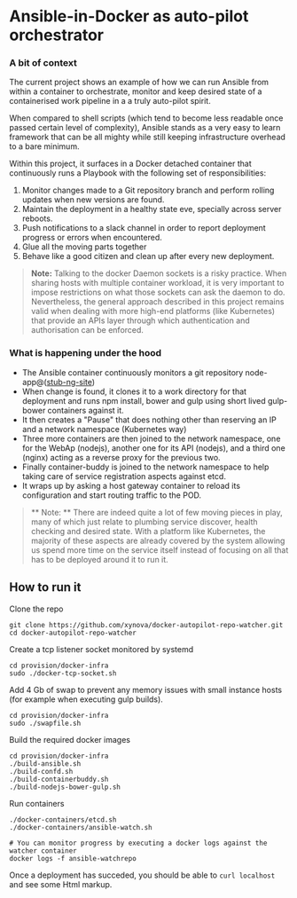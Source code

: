 # Ansible-in-Docker as auto-pilot orchestrator

### A bit of context
The current project shows an example of how we can run Ansible from within a container to orchestrate, monitor and keep desired state of a containerised work pipeline in a a truly auto-pilot spirit.

When compared to shell scripts (which tend to become less readable once passed certain level of complexity), Ansible stands as a very easy to learn framework that can be all mighty while still keeping infrastructure overhead to a bare minimum. 

Within this project, it surfaces in a Docker detached container that continuously runs a Playbook with the following set of responsibilities:
 
1. Monitor changes made to a Git repository branch and perform  rolling updates when new versions are found. 
3. Maintain the deployment in a healthy state eve, specially across server reboots.
4. Push notifications to a slack channel in order to report deployment progress or errors when encountered.
6. Glue all the moving parts together
5. Behave like a good citizen and clean up after every new deployment.


> **Note:** Talking to the docker Daemon sockets is a risky practice. When sharing hosts with multiple container workload, it is very important to impose restrictions on what those sockets can ask the daemon to do. Nevertheless, the general approach described in this project remains valid when dealing with more high-end platforms (like Kubernetes) that provide an APIs layer through which authentication and authorisation can be enforced. 


### What is happening under the hood


* The Ansible container continuously monitors a git repository node-app@([stub-ng-site](https://github.com/xynova/stub-ng-site))
* When change is found, it clones it to a work directory for that deployment and runs npm install, bower and gulp using short lived gulp-bower containers against it.
* It then creates a "Pause" that does nothing other than reserving an IP and a network namespace (Kubernetes way)
* Three more containers are then joined to the network namespace, one for the WebAp (nodejs), another one for its API (nodejs), and a third one (nginx) acting as a reverse proxy for the previous two.
* Finally container-buddy is joined to the network namespace to help taking care of service registration aspects against etcd.
* It wraps up by asking a host gateway container to reload its configuration and start routing traffic to the POD. 

> ** Note: ** There are indeed quite a lot of few moving pieces in play, many of which just relate to plumbing service discover, health checking and desired state. With a platform like Kubernetes, the majority of these aspects are already covered by the system allowing us spend more time on the service itself instead of focusing on all that has to be deployed around it to run it.


## How to run it

Clone the repo

``` shell
git clone https://github.com/xynova/docker-autopilot-repo-watcher.git
cd docker-autopilot-repo-watcher 
```

Create a tcp listener socket monitored by systemd

``` shell
cd provision/docker-infra
sudo ./docker-tcp-socket.sh
```
Add 4 Gb of swap to prevent any memory issues with small instance hosts (for example when executing gulp builds).

``` shell
cd provision/docker-infra
sudo ./swapfile.sh
```


Build the required docker images

``` shell
cd provision/docker-infra
./build-ansible.sh
./build-confd.sh
./build-containerbuddy.sh
./build-nodejs-bower-gulp.sh
```

Run containers

``` shell
./docker-containers/etcd.sh
./docker-containers/ansible-watch.sh 

# You can monitor progress by executing a docker logs against the watcher container
docker logs -f ansible-watchrepo
```

Once a deployment has succeded, you should be able to `curl localhost` and see some Html markup.


